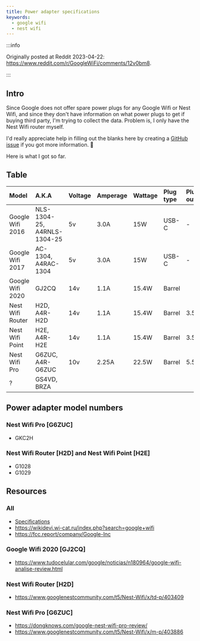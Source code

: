 ```yaml
---
title: Power adapter specifications
keywords:
  - google wifi
  - nest wifi
---
```


:::info

Originally posted at Reddit 2023-04-22: <https://www.reddit.com/r/GoogleWiFi/comments/12v0bm8>.

:::

## Intro

Since Google does not offer spare power plugs for any Google Wifi or Nest Wifi, and since they don't have information on what power plugs to get if buying third party, I'm trying to collect the data. Problem is, I only have the Nest Wifi router myself.

I'd really appreciate help in filling out the blanks here by creating a [GitHub issue](https://github.com/o-l-a-v/o-l-a-v.github.io/issues/new/choose) if you got more information. 🙂

Here is what I got so far.

## Table

| Model            | A.K.A                       | Voltage | Amperage | Wattage | Plug type | Plug outer | Plug inner | Plug length | Polarization center |
| :--------------- | :-------------------------- | :------ | :------- | :------ | :-------- | :--------- | :--------- | :---------- | :------------------ |
| Google Wifi 2016 | NLS-1304-25, A4RNLS-1304-25 | 5v      | 3.0A     | 15W     | USB-C     | -          | -          | -           | -                   |
| Google Wifi 2017 | AC-1304, A4RAC-1304         | 5v      | 3.0A     | 15W     | USB-C     | -          | -          | -           | -                   |
| Google Wifi 2020 | GJ2CQ                       | 14v     | 1.1A     | 15.4W   | Barrel    |            |            |             |                     |
| Nest Wifi Router | H2D, A4R-H2D                | 14v     | 1.1A     | 15.4W   | Barrel    | 3.5mm      | 1.35mm     | 10.0mm      | Positive            |
| Nest Wifi Point  | H2E, A4R-H2E                | 14v     | 1.1A     | 15.4W   | Barrel    | 3.5mm      | 1.35mm     | 10.0mm      | Positive            |
| Nest Wifi Pro    | G6ZUC, A4R-G6ZUC            | 10v     | 2.25A    | 22.5W   | Barrel    | 5.5mm      | 2.10mm     | 12.9mm      | Positive            |
| ?                | GS4VD, BRZA                 |         |          |         |           |            |            |             |                     |

## Power adapter model numbers

### Nest Wifi Pro [G6ZUC]

* GKC2H

### Nest Wifi Router [H2D] and Nest Wifi Point [H2E]

* G1028
* G1029

## Resources

### All

* [Specifications](https://support.google.com/googlenest/answer/6280668?hl=en)
* <https://wikidevi.wi-cat.ru/index.php?search=google+wifi>
* <https://fcc.report/company/Google-Inc>

### Google Wifi 2020 [GJ2CQ]

* <https://www.tudocelular.com/google/noticias/n180964/google-wifi-analise-review.html>

### Nest Wifi Router [H2D]

* <https://www.googlenestcommunity.com/t5/Nest-Wifi/x/td-p/403409>

### Nest Wifi Pro [G6ZUC]

* <https://dongknows.com/google-nest-wifi-pro-review/>
* <https://www.googlenestcommunity.com/t5/Nest-Wifi/x/m-p/403886>
